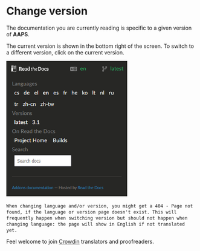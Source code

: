# Change version

The documentation you are currently reading is specific to a given version of **AAPS**. 

The current version is shown in the bottom right of the screen. To switch to a different version, click on the current version.

![Open language menu](../images/documentation_language_menu.png)

```{warning}
When changing language and/or version, you might get a 404 - Page not found, if the language or version page doesn't exist. This will frequently happen when switching version but should not happen when changing language: the page will show in English if not translated yet.
```

Feel welcome to join [Crowdin](https://crowdin.com/project/androidapsdocs) translators and proofreaders.
